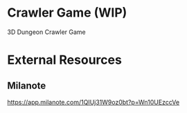 # Crawler Game (WIP)

3D Dungeon Crawler Game

# External Resources

## Milanote

https://app.milanote.com/1QIUj31W9oz0bt?p=Wn10UEzccVe
